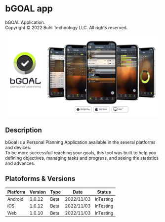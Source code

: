 # bGOAL app 
bGOAL Application.  
Copyright © 2022 Buhl Technology LLC. All rights reserved.

[<img src="images/present_bgoal.png">](http://www.bgoalapp.com)

## Description
bGoal is a Personal Planning Application available in the several platforms and devices.   
To be more successfull reaching your goals, this tool was built to help you defining  objectives, managing tasks and progress, and seeing the statistics and advances.

## Platoforms & Versions
| Platform | Version  |  Type    |    Date    |    Status   |
|----------|----------|----------|------------|-------------|
| Android  | 1.0.12   |  Beta    | 2022/11/03 |  InTesting  |
| iOS      | 1.0.12   |  Beta    | 2022/11/03 |  InTesting  |
| Web      | 1.0.10   |  Beta    | 2022/11/03 |  InTesting  |

